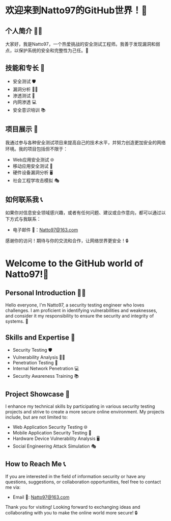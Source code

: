 # 欢迎来到Natto97的GitHub世界！👋

## 个人简介 🙋‍♂️

大家好，我是Natto97，一个热爱挑战的安全测试工程师。我善于发现漏洞和弱点，以保护系统的安全和完整性为己任。💪

## 技能和专长 🚀

- 安全测试 🛡️
- 漏洞分析 🕵️‍♂️
- 渗透测试 🔐
- 内网渗透 💻
- 安全意识培训 📚

## 项目展示 🌟

我通过参与各种安全测试项目来提高自己的技术水平，并努力创造更加安全的网络环境。我的项目包括但不限于：

- Web应用安全测试 🌐
- 移动应用安全测试 📱
- 硬件设备漏洞分析 🖥️
- 社会工程学攻击模拟 🎭

## 如何联系我 📞

如果你对信息安全领域感兴趣，或者有任何问题、建议或合作意向，都可以通过以下方式与我联系：

- 电子邮件 📧：Natto97@163.com


感谢你的访问！期待与你的交流和合作，让网络世界更安全！🔒

# Welcome to the GitHub world of Natto97!👋

## Personal Introduction 🙋‍♂️

Hello everyone, I'm Natto97, a security testing engineer who loves challenges. I am proficient in identifying vulnerabilities and weaknesses, and consider it my responsibility to ensure the security and integrity of systems. 💪

## Skills and Expertise 🚀

- Security Testing 🛡️
- Vulnerability Analysis 🕵️‍♂️
- Penetration Testing 🔐
- Internal Network Penetration 💻
- Security Awareness Training 📚

## Project Showcase 🌟

I enhance my technical skills by participating in various security testing projects and strive to create a more secure online environment. My projects include, but are not limited to:

- Web Application Security Testing 🌐
- Mobile Application Security Testing 📱
- Hardware Device Vulnerability Analysis 🖥️
- Social Engineering Attack Simulation 🎭

## How to Reach Me 📞

If you are interested in the field of information security or have any questions, suggestions, or collaboration opportunities, feel free to contact me via:

- Email 📧: Natto97@163.com

Thank you for visiting! Looking forward to exchanging ideas and collaborating with you to make the online world more secure! 🔒
